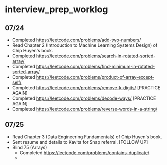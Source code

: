 # interview_prep_worklog

## 07/24
- Completed https://leetcode.com/problems/add-two-numbers/
- Read Chapter 2 (Introduction to Machine Learning Systems Design) of Chip Huyen's book.
- Completed https://leetcode.com/problems/search-in-rotated-sorted-array/
- Completed https://leetcode.com/problems/find-minimum-in-rotated-sorted-array/
- Completed https://leetcode.com/problems/product-of-array-except-self/
- Completed https://leetcode.com/problems/remove-k-digits/ [PRACTICE AGAIN]
- Completed https://leetcode.com/problems/decode-ways/ [PRACTICE AGAIN]
- Completed https://leetcode.com/problems/reverse-words-in-a-string/

## 07/25
- Read Chapter 3 (Data Engineering Fundamentals) of Chip Huyen's book.
- Sent resume and details to Kavita for Snap referral. [FOLLOW UP]
- Blind 75 (Arrays)
  - Completed https://leetcode.com/problems/contains-duplicate/
  - 
